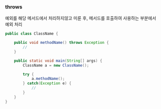 ### throws

예외를 해당 메서드에서 처리하지않고 미룬 후, 메서드를 호출하여 사용하는 부분에서 예외 처리

```java
public class ClassName {

    public void methodName() throws Exception {
        //
    }

    public static void main(String[] args) {
        ClassName a = new ClassName();

        try {
            a.methodName();
        } catch(Exception e) {
            //
        }
    }
}
```
